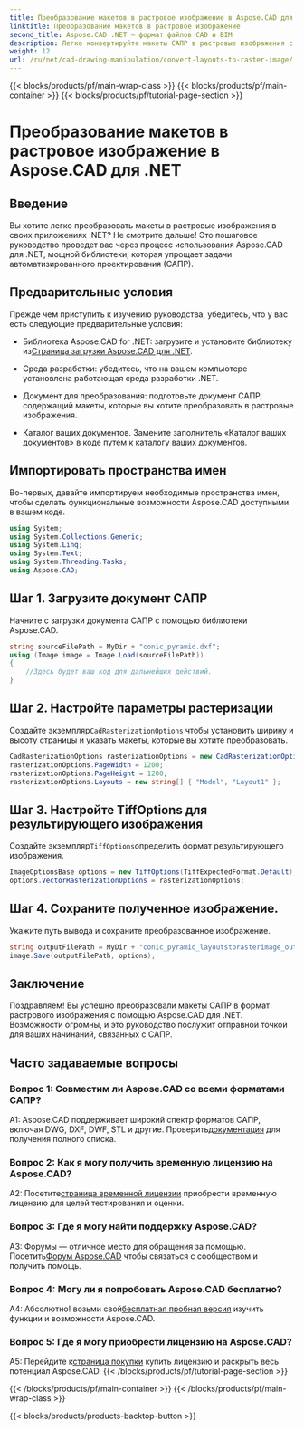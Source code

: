 ```yaml
---
title: Преобразование макетов в растровое изображение в Aspose.CAD для .NET
linktitle: Преобразование макетов в растровое изображение
second_title: Aspose.CAD .NET — формат файлов CAD и BIM
description: Легко конвертируйте макеты САПР в растровые изображения с помощью Aspose.CAD для .NET. Улучшите свою разработку с помощью мощных возможностей манипулирования САПР.
weight: 12
url: /ru/net/cad-drawing-manipulation/convert-layouts-to-raster-image/
---
```


{{< blocks/products/pf/main-wrap-class >}}
{{< blocks/products/pf/main-container >}}
{{< blocks/products/pf/tutorial-page-section >}}

# Преобразование макетов в растровое изображение в Aspose.CAD для .NET

## Введение

Вы хотите легко преобразовать макеты в растровые изображения в своих приложениях .NET? Не смотрите дальше! Это пошаговое руководство проведет вас через процесс использования Aspose.CAD для .NET, мощной библиотеки, которая упрощает задачи автоматизированного проектирования (САПР).

## Предварительные условия

Прежде чем приступить к изучению руководства, убедитесь, что у вас есть следующие предварительные условия:

- Библиотека Aspose.CAD for .NET: загрузите и установите библиотеку из[Страница загрузки Aspose.CAD для .NET](https://releases.aspose.com/cad/net/).

- Среда разработки: убедитесь, что на вашем компьютере установлена работающая среда разработки .NET.

- Документ для преобразования: подготовьте документ САПР, содержащий макеты, которые вы хотите преобразовать в растровые изображения.

- Каталог ваших документов. Замените заполнитель «Каталог ваших документов» в коде путем к каталогу ваших документов.

## Импортировать пространства имен

Во-первых, давайте импортируем необходимые пространства имен, чтобы сделать функциональные возможности Aspose.CAD доступными в вашем коде.

```csharp
using System;
using System.Collections.Generic;
using System.Linq;
using System.Text;
using System.Threading.Tasks;
using Aspose.CAD;
```

## Шаг 1. Загрузите документ САПР

Начните с загрузки документа САПР с помощью библиотеки Aspose.CAD.

```csharp
string sourceFilePath = MyDir + "conic_pyramid.dxf";
using (Image image = Image.Load(sourceFilePath))
{
    //Здесь будет ваш код для дальнейших действий.
}
```

## Шаг 2. Настройте параметры растеризации

 Создайте экземпляр`CadRasterizationOptions` чтобы установить ширину и высоту страницы и указать макеты, которые вы хотите преобразовать.

```csharp
CadRasterizationOptions rasterizationOptions = new CadRasterizationOptions();
rasterizationOptions.PageWidth = 1200;
rasterizationOptions.PageHeight = 1200;
rasterizationOptions.Layouts = new string[] { "Model", "Layout1" };
```

## Шаг 3. Настройте TiffOptions для результирующего изображения

 Создайте экземпляр`TiffOptions`определить формат результирующего изображения.

```csharp
ImageOptionsBase options = new TiffOptions(TiffExpectedFormat.Default);
options.VectorRasterizationOptions = rasterizationOptions;
```

## Шаг 4. Сохраните полученное изображение.

Укажите путь вывода и сохраните преобразованное изображение.

```csharp
string outputFilePath = MyDir + "conic_pyramid_layoutstorasterimage_out.tiff";
image.Save(outputFilePath, options);
```

## Заключение

Поздравляем! Вы успешно преобразовали макеты САПР в формат растрового изображения с помощью Aspose.CAD для .NET. Возможности огромны, и это руководство послужит отправной точкой для ваших начинаний, связанных с САПР.

## Часто задаваемые вопросы

### Вопрос 1: Совместим ли Aspose.CAD со всеми форматами САПР?

 A1: Aspose.CAD поддерживает широкий спектр форматов САПР, включая DWG, DXF, DWF, STL и другие. Проверить[документация](https://reference.aspose.com/cad/net/) для получения полного списка.

### Вопрос 2: Как я могу получить временную лицензию на Aspose.CAD?

 A2: Посетите[страница временной лицензии](https://purchase.aspose.com/temporary-license/) приобрести временную лицензию для целей тестирования и оценки.

### Вопрос 3: Где я могу найти поддержку Aspose.CAD?

 A3: Форумы — отличное место для обращения за помощью. Посетить[Форум Aspose.CAD](https://forum.aspose.com/c/cad/19) чтобы связаться с сообществом и получить помощь.

### Вопрос 4: Могу ли я попробовать Aspose.CAD бесплатно?

 А4: Абсолютно! возьми свой[бесплатная пробная версия](https://releases.aspose.com/) изучить функции и возможности Aspose.CAD.

### Вопрос 5: Где я могу приобрести лицензию на Aspose.CAD?

 A5: Перейдите к[страница покупки](https://purchase.aspose.com/buy) купить лицензию и раскрыть весь потенциал Aspose.CAD.
{{< /blocks/products/pf/tutorial-page-section >}}

{{< /blocks/products/pf/main-container >}}
{{< /blocks/products/pf/main-wrap-class >}}

{{< blocks/products/products-backtop-button >}}
